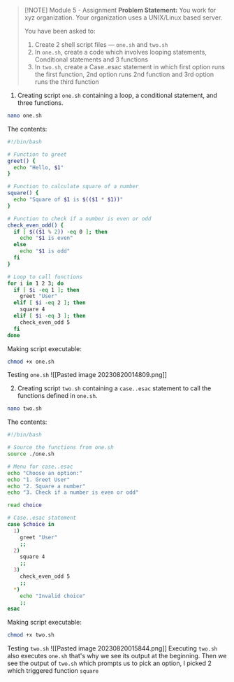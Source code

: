 
> [!NOTE] Module 5 - Assignment
> **Problem Statement:**
> You work for xyz organization. Your organization uses a UNIX/Linux based server.
> 
> You have been asked to:
> 
> 1. Create 2 shell script files — `one.sh` and `two.sh`
> 2. In `one.sh`, create a code which involves looping statements, Conditional statements and 3 functions
> 3. In `two.sh`, create a Case..esac statement in which first option runs the first function, 2nd option runs 2nd function and 3rd option runs the third function

1. Creating script `one.sh` containing a loop, a conditional statement, and three functions.
```bash
nano one.sh
```
The contents:
```bash
#!/bin/bash

# Function to greet
greet() {
  echo "Hello, $1"
}

# Function to calculate square of a number
square() {
  echo "Square of $1 is $(($1 * $1))"
}

# Function to check if a number is even or odd
check_even_odd() {
  if [ $(($1 % 2)) -eq 0 ]; then
    echo "$1 is even"
  else
    echo "$1 is odd"
  fi
}

# Loop to call functions
for i in 1 2 3; do
  if [ $i -eq 1 ]; then
    greet "User"
  elif [ $i -eq 2 ]; then
    square 4
  elif [ $i -eq 3 ]; then
    check_even_odd 5
  fi
done
```

Making script executable:
```bash
chmod +x one.sh
```

Testing `one.sh`
![[Pasted image 20230820014809.png]]

2. Creating script `two.sh` containing a `case..esac` statement to call the functions defined in `one.sh`.
```bash
nano two.sh
```
The contents:
```bash
#!/bin/bash

# Source the functions from one.sh
source ./one.sh

# Menu for case..esac
echo "Choose an option:"
echo "1. Greet User"
echo "2. Square a number"
echo "3. Check if a number is even or odd"

read choice

# Case..esac statement
case $choice in
  1)
    greet "User"
    ;;
  2)
    square 4
    ;;
  3)
    check_even_odd 5
    ;;
  *)
    echo "Invalid choice"
    ;;
esac
```

Making script executable:
```bash
chmod +x two.sh
```

Testing `two.sh`
![[Pasted image 20230820015844.png]]
Executing `two.sh` also executes `one.sh` that's why we see its output at the beginning. Then we see the output of `two.sh` which prompts us to pick an option, I picked 2 which triggered function `square`


